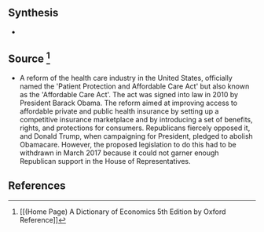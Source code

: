 ## Synthesis
- 
## Source [^1]
- A reform of the health care industry in the United States, officially named the 'Patient Protection and Affordable Care Act' but also known as the 'Affordable Care Act'. The act was signed into law in 2010 by President Barack Obama. The reform aimed at improving access to affordable private and public health insurance by setting up a competitive insurance marketplace and by introducing a set of benefits, rights, and protections for consumers. Republicans fiercely opposed it, and Donald Trump, when campaigning for President, pledged to abolish Obamacare. However, the proposed legislation to do this had to be withdrawn in March 2017 because it could not garner enough Republican support in the House of Representatives.
## References

[^1]: [[(Home Page) A Dictionary of Economics 5th Edition by Oxford Reference]]
